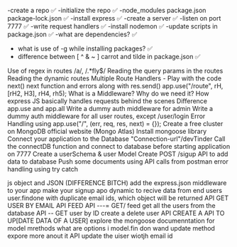-create a repo ✅
-initialize the repo ✅
-node_modules package.json package-lock.json ✅
-install express ✅
-create a server ✅
-listen on port 7777 ✅
-write request handlers ✅
-install nodemon ✅
-update scripts in package.json ✅
-what are dependencies? ✅
- what is use of -g while installing packages? ✅
- difference between   [  ^ & ~ ]     carrot and tilde in package.json ✅









Use of regex in routes /a/, /.*fly$/
Reading the query params in the routes
Reading the dynamic routes
Multiple Route Handlers - Play with the code
next()
next function and errors along with res.send()
app.use("/route", rH, [rH2, H3], rH4, rh5);
What is a Middleware? Why do we need it?
How express JS basically handles requests behind the scenes
Difference app.use and app.all
Write a dummy auth middleware for admin
Write a dummy auth middleware for all user routes, except /user/login
Error Handling using app.use("/", (err, req, res, next) = {});
Create a free cluster on MongoDB official website (Mongo Atlas)
Install mongoose library
Connect your application to the Database "Connection-url"/devTinder
Call the connectDB function and connect to database before starting application on 7777
Create a userSchema & user Model
Create POST /sigup API to add data to database
Push some documents using API calls from postman
error handling using try catch

js object and JSON (DIFFERENCE BITCH)
add the express.json middleware to your app 
make your signup apo dynamic to recive data from end users
user.findone  with duplicate email ids, which object will be returned 
API GET USER BY EMAIL 
API FEED API ---= GET/ feed  get all the users from the database 
API -- GET user by ID
create a delete user API
CREATE A API TO UP[DATE DATA OF A USER]
explore the mongoose documenntation for model mrethods 
what are options i model.fin don wand update method expore more anout it 
API update the uiser wiotjh email id 
